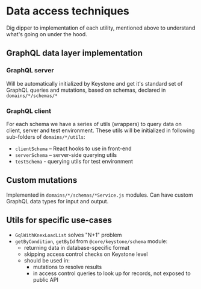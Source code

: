 Data access techniques
=====

Dig dipper to implementation of each utility, mentioned above to understand what's going on under the hood.

## GraphQL data layer implementation

### GraphQL server

Will be automatically initialized by Keystone and get it's standard set of GraphQL queries and mutations, based on schemas, declared in `domains/*/schemas/*`

### GraphQL client

For each schema we have a series of utils (wrappers) to query data on client, server and test environment.
These utils will be initialized in following sub-folders of `domains/*/utils`:
- `clientSchema` – React hooks to use in front-end
- `serverSchema` – server-side querying utils
- `testSchema` - querying utils for test environment

## Custom mutations

Implemented in `domains/*/schemas/*Service.js` modules.
Can have custom GraphQL data types for input and output.

## Utils for specific use-cases

- `GqlWithKnexLoadList` solves "N+1" problem
- `getByCondition`, `getById` from `@core/keystone/schema` module:
  - returning data in database-specific format
  - skipping access control checks on Keystone level
  - should be used in:
    - mutations to resolve results
    - in access control queries to look up for records, not exposed to public API
